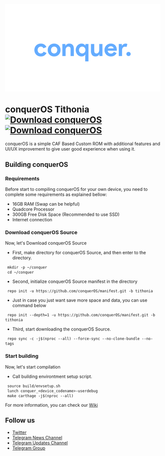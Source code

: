 ![conquerOS](https://raw.githubusercontent.com/conquerOS/manifest/twelve/banner.png)

# conquerOS Tithonia [![Download conquerOS](https://img.shields.io/sourceforge/dt/conqueros.svg)](https://sourceforge.net/projects/conqueros/files/latest/download)  [![Download conquerOS](https://img.shields.io/sourceforge/dm/conqueros.svg)](https://sourceforge.net/projects/conqueros/files/latest/download)
conquerOS is a simple CAF Based Custom ROM with additional features and UI/UX improvement to give user good experience when using it.

## Building conquerOS

### Requirements
Before start to compiling conquerOS for your own device, you need to complete some requirements as explained bellow:
- 16GB RAM (Swap can be helpful)
- Quadcore Processor
- 300GB Free Disk Space (Recommended to use SSD)
- Internet connection

### Download conquerOS Source
Now, let's Download conquerOS Source

- First, make directory for conquerOS Source, and then enter to the directory.
```
 mkdir -p ~/conquer
 cd ~/conquer
```

- Second, initialize conquerOS Source manifest in the directory
```
 repo init -u https://github.com/conquerOS/manifest.git -b tithonia
```

- Just in case you just want save more space and data, you can use command below
```
 repo init --depth=1 -u https://github.com/conquerOS/manifest.git -b tithonia
```

- Third, start downloading the conquerOS Source.
```
 repo sync -c -j$(nproc --all) --force-sync --no-clone-bundle --no-tags
```

### Start building
Now, let's start compilation

- Call building environtment setup script.
```
 source build/envsetup.sh
 lunch conquer_<device_codename>-userdebug
 make carthage -j$(nproc --all)
```

For more information, you can check our [Wiki](https://wiki.conquerOS.co)

## Follow us
- [Twitter](http://twitter.com/conquerOSROM)
- [Telegram News Channel](http://t.me/conquerOSNews)
- [Telegram Updates Channel](http://t.me/conquerOSUpdates)
- [Telegram Group](http://t.me/conquerOSChat)
